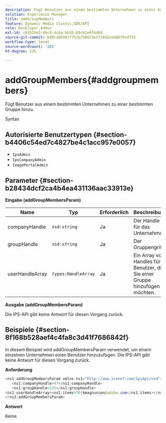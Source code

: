 ```yaml
---
description: Fügt Benutzer aus einem bestimmten Unternehmen zu einer bestimmten Gruppe hinzu.
solution: Experience Manager
title: addGroupMembers
feature: Dynamic Media Classic,SDK/API
role: Developer,Admin
exl-id: c03525e3-6bc4-4c6a-bb5b-b0cb2e6f6d0d
source-git-commit: b89ca96947f751b750623e1f18d2a5d86f0cd759
workflow-type: tm+mt
source-wordcount: '101'
ht-degree: 12%

---
```


# addGroupMembers{#addgroupmembers}

Fügt Benutzer aus einem bestimmten Unternehmen zu einer bestimmten Gruppe hinzu.

Syntax

## Autorisierte Benutzertypen {#section-b4406c54ed7c4827be4c1acc957e0057}

* `IpsAdmin`
* `IpsCompanyAdmin`
* `ImagePortalAdmin`

## Parameter {#section-b28434dcf2ca4b4ea431136aac33913e}

**Eingabe (addGroupMembersParam)**

| Name | Typ | Erforderlich | Beschreibung |
|---|---|---|---|
| companyHandle | `xsd:string` | Ja | Der Handle für das Unternehmen. |
| groupHandle | `xsd:string` | Ja | Der Gruppengriff. |
| userHandleArray | `types:HandleArray` | Ja | Ein Array von Handles für Benutzer, die Sie einer Gruppe hinzufügen möchten. |

**Ausgabe (addGroupMembersParam)**

Die IPS-API gibt keine Antwort für diesen Vorgang zurück.

## Beispiele {#section-8f168b528aef4c4fa8c3d41f7686842f}

In diesem Beispiel wird addGroupMembersParam verwendet, um einem einzelnen Unternehmen einen Benutzer hinzuzufügen. Die IPS-API gibt keine Antwort für diesen Vorgang zurück.

**Anforderung**

```java {.line-numbers}
<ns1:addGroupMembersParam xmlns:ns1="http://www.scene7.com/IpsApi/xsd">
   <ns1:companyHandle>47</ns1:companyHandle>
   <ns1:groupHandle>225</ns1:groupHandle>
<ns1:userHandleArray><ns1:items>70|kmagnusson@adobe.com</ns1:items></ns1:userHandleArray>
</ns1:addGroupMembersParam>
```

**Antwort**

Keine.
